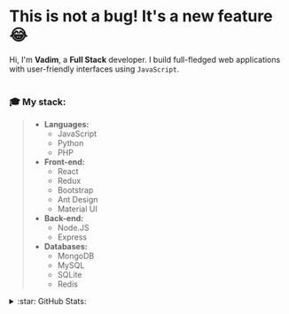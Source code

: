 # This is not a bug! It's a new feature :joy:
Hi, I'm **Vadim**, a **Full Stack** developer. I build full-fledged web applications with user-friendly interfaces using `JavaScript`.
<br><br>
### :mortar_board: My stack: 
> - **Languages:**
>   - JavaScript
>   - Python
>   - PHP
> - **Front-end:**
>   - React
>   - Redux
>   - Bootstrap
>   - Ant Design
>   - Material UI
> - **Back-end:**
>   - Node.JS
>   - Express
> - **Databases:**
>   - MongoDB
>   - MySQL
>   - SQLite
>   - Redis

<details>
  <summary>:star: GitHub Stats:</summary>
    <hr>
    <a href="#">
      <img src="https://github-readme-stats.vercel.app/api?username=Qwedi&show_icons=true&theme=github_dark&border_radius=25">
    </a>

</details>
